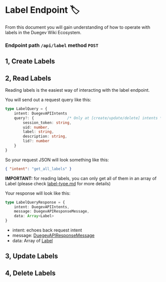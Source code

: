 # Label Endpoint 🏷️

From this document you will gain understanding of how to operate with labels in the Duegev Wiki Ecosystem.

### Endpoint path ``/api/label`` method ``POST``

## 1, Create Labels

## 2, Read Labels
Reading labels is the easiest way of interacting with the label endpoint.

You will send out a request query like this:
```Typescript
type LabelQuery = {
    intent: DuegevAPIIntents
    query?: {               /* Only at [create/update/delete] intents */
        session_token: string,
        uid: number,
        label: string,
        description: string,
        lid?: number
    }
}
```
So your request JSON will look something like this: 

```JSON
{ "intent": "get_all_labels" }
```
**IMPORTANT:** for reading labels, you can only get all of them in an array of Label (please check [label-type.md](./types/label-type.md) for more details)

Your response will look like this:
```Typescript
type LabelQueryResponse = {
    intent: DuegevAPIIntents,
    message: DuegevAPIResponseMessage,
    data: Array<Label>
}
```

- intent: echoes back request intent
- message: [DuegevAPIResponseMessage](./enums/api-response-messages.md)
- data: Array of [Label](./types/label-type.md)

## 3, Update Labels

## 4, Delete Labels
